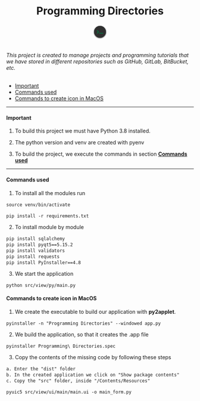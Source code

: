 <h1 align="center">Programming Directories</h1>

<p align="center">
  <img src="https://github.com/fersilentt/ProgrammingDirectories/blob/master/resources/main_icon.png" width="8%" />
</p>


<br/>
    <i>This project is created to manage projects and programming tutorials that we have stored in different repositories such as GitHub, GitLab, BitBucket, etc.</i>
<br/>
<br/>





- [Important](#Important)
- [Commands used](#Commands-used)
- [Commands to create icon in MacOS](#Commands-to-create-icon-in-MacOS)

---

#### Important

1. To build this project we must have Python 3.8 installed.

2. The python version and venv are created with pyenv

3. To build the project, we execute the commands in section **[Commands used](#Commands-used)**

---

#### Commands used

1. To install all the modules run
```
source venv/bin/activate
```
```
pip install -r requirements.txt 
```


2. To install module by module

```
pip install sqlalchemy
pip install pyqt5==5.15.2
pip install validators
pip install requests
pip install PyInstaller==4.8
```

3. We start the application

```
python src/view/py/main.py
```

#### Commands to create icon in MacOS

1. We create the executable to build our application with **py2applet**.

```
pyinstaller -n "Programming Directories" --windowed app.py
```

2. We build the application, so that it creates the .app file

```
pyinstaller Programming\ Directories.spec
```

3. Copy the contents of the missing code by following these steps

```
a. Enter the "dist" folder
b. In the created application we click on "Show package contents"
c. Copy the "src" folder, inside "/Contents/Resources"
```

```
pyuic5 src/view/ui/main/main.ui -o main_form.py
```


